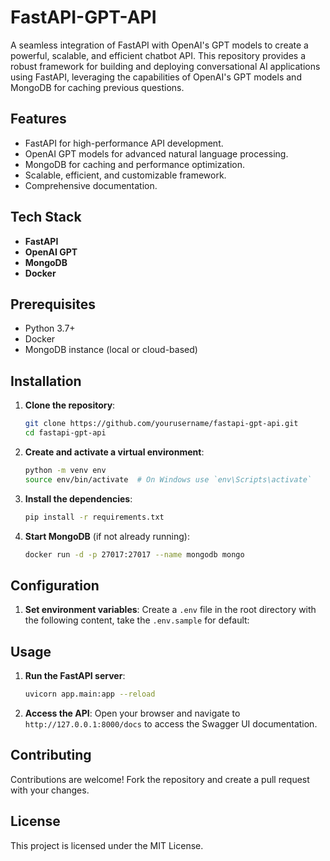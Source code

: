 # FastAPI-GPT-API

A seamless integration of FastAPI with OpenAI's GPT models to create a powerful, scalable, and efficient chatbot API. This repository provides a robust framework for building and deploying conversational AI applications using FastAPI, leveraging the capabilities of OpenAI's GPT models and MongoDB for caching previous questions.

## Features

- FastAPI for high-performance API development.
- OpenAI GPT models for advanced natural language processing.
- MongoDB for caching and performance optimization.
- Scalable, efficient, and customizable framework.
- Comprehensive documentation.

## Tech Stack

- **FastAPI**
- **OpenAI GPT**
- **MongoDB**
- **Docker**

## Prerequisites

- Python 3.7+
- Docker
- MongoDB instance (local or cloud-based)

## Installation

1. **Clone the repository**:
    ```bash
    git clone https://github.com/yourusername/fastapi-gpt-api.git
    cd fastapi-gpt-api
    ```

2. **Create and activate a virtual environment**:
    ```bash
    python -m venv env
    source env/bin/activate  # On Windows use `env\Scripts\activate`
    ```

3. **Install the dependencies**:
    ```bash
    pip install -r requirements.txt
    ```

4. **Start MongoDB** (if not already running):
    ```bash
    docker run -d -p 27017:27017 --name mongodb mongo
    ```

## Configuration

1. **Set environment variables**:
    Create a `.env` file in the root directory with the following content, take the `.env.sample` for default:

## Usage

1. **Run the FastAPI server**:
    ```bash
    uvicorn app.main:app --reload
    ```

2. **Access the API**:
    Open your browser and navigate to `http://127.0.0.1:8000/docs` to access the Swagger UI documentation.

## Contributing

Contributions are welcome! Fork the repository and create a pull request with your changes.

## License

This project is licensed under the MIT License.
